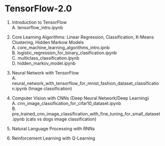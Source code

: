 # TensorFlow-2.0


1. Introduction to TensorFlow \
  A. tensorflow_intro.ipynb
  
2. Core Learning Algorithms: Linear Regression, Classification, K-Means Clustering, Hidden Markow Models \
  A. core_machine_learning_algorithms_intro.ipnb \
  B. logistic_regression_for_binary_clasification.ipynb \
  C. multiclass_classification.ipynb \
  D. hidden_markov_model.ipynb 
    
3. Neural Network with TensorFlow  \
  A. neural_network_with_tensorflow_for_mnist_fashion_dataset_classification.ipynb (Image classification) 
  
4. Computer Vision with CNNs (Deep Neural Network/Deep Learning) \
  A. cnn_image_classification_for_cifar10_dataset.ipynb \
  B. pre_trained_cnn_image_classification_with_fine_tuning_for_small_dataset.ipynb (cats vs dogs image classification)

5. Natural Language Processing with RNNs
6. Reinforcement Learning with Q-Learning 
